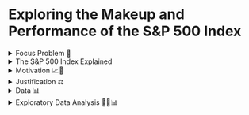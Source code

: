 # Exploring the Makeup and Performance of the S&P 500 Index

<details>
  <summary>Focus Problem 🚩</summary>

<img width="1274" alt="Screen Shot 2023-01-25 at 2 43 16 PM" src="https://user-images.githubusercontent.com/118006806/214593322-df7b3887-898c-4ef2-b270-2be5f929ea04.png">

*How could we provide readers with a way to filter thousands of articles that only pertain to the equities listed within the S&P 500 Index and inform less-experienced investors about the makeup of the index?*

</details>

<details>
  <summary>The S&P 500 Index Explained</summary>

## *The S&P 500 Index Explained*
The Standard and Poor's 500 Index is market-capitalization-weighted index of the 500 largest publicly traded U.S. companies. In essence, this weighting system measures companies through multiplying the equity price with shares outstanding. This weighting system is able to provide a "valuation" of these companies, thus putting the 500 most valuable publicly traded companies within the Index. Additionally, the Index is dynamic - meaning it's composition is  *always* changing alongside the market. Some companies may lose enough value to fall out of the index while others may increase their value enough to make their way in. However, it is widely believed within the financial sector that this index is one of the best gauges of the health of the economy due to it's depth and weighting. Because of it's ability to gauge the health of the economy, we found the S&P 500 index to be an important resource to investors and economists when determining the state of the economy. 

</details>

<details>
  <summary>Motivation 📈🚀</summary>

## *Motivation* 📈🚀
The financial sector is an integral part of the economy and it is what drives the global capital markets. Having such an influence on the economy of not just individual countries, but the world collectively, the financial sector is what brings together most countries regardless of politics, beliefs, or background. In order to better understand why the economy is the way it is, we wanted to look deeper into some of the factors that are driving the world markets. Through analyzing the Standard and Poor's 500 (S&P 500) Index, we would be able to give a snapshot of the current market as this index provides the top 500 U.S.-listed equities by market capitalization. Given these large-scale corporations, we will be able to provide our audience with a summary of the overall health of the economy and financial sector. Especially as of now, this is extremely relevant as many large financial institutions and global economies are bracing for what could be the next possible "large-scale" recession. This information could help our readers understand why the market is performing the way it is and potentially what to expect in the coming months. By providing readers with this information, we could help mitigate bad investment practices and potentially provide resources that could help investors decide upon investment opportunities within the market. 
  
</details>

<details>
  <summary>Justification ⚖️</summary>
  
Our project is relevant to both economists, investors, and everyday citizens, as the possibility of a recession is able to impact people on all levels throughout the economy. By giving readers a central hub where articles are able to be drawn while also providing real-time data on the composition and perfomance of the index, we will be able to provide resources to our readers in which the events leading up to either a recession or slow-down will be observable and understood. When trying to understand why the economy is performing the way it is, economists are interested in geopolitical variables and monetary/fiscal policy changes, which are provided through the NYT Articles API. Additionally, both economists and investors will be interested in the perfomance of the S&P 500 Index, as this index provides a reliable gauge on the health of the economy. 
  
</details>


<details>
  <summary>Data 📊</summary>

## *Data* 📊
By using the New York Times API, we will be able to provide readers with both quantitative and qualitative resources to complement each other. Through using New York Times' "Market Overview" section, readers will be able to observe the quantitiative side of the market, observing the perfomance of the various sectors and individual equities within the S&P 500 Index. Through the use of the New York Times Articles API, readers will be provided with an assortment of articles between January 1st, 2022 and March 31st, 2023 (end of Q1), in order to gain a general understanding of why the market is where it's at in terms of perfomance and overall economic health. As a recession looms, many people who are not necessarily up to date on the markets will be able to obtain a brief understanding of the events leading up to the state of the global economy now. 

### *Preliminary Challenges* 🏃
Before choosing our data sources, we had to identify and address several problems that ultimately led to the evolution of our project. The first problem that we encountered was the structure of the S&P 500 Index itself, where U.S.-listed equities within the Index change daily according to each corporations' market capitalization. This means that if the value of a corporation drops enough, they can be replaced with the next largest corporation by market capitalization. This poses a problem as there is simply too much volatility in the market, meaning that there is so much movement that it is extremely difficult to collect and analyze real-time data as the Index is dynamic. This led us to morph our project into creating a "snapshot" of the Index's performance over the a window of about 1.25 years (Jan. 1st 2022 to March 31st 2023). This snapshow would help us give the reader a sense of the *overall* health of the economy, rather than just one Index within the exchange. As many large corporations are driving the global economy, analyzing the health of these corporations could help give the reader a general sense of how the economy is shaping, as within big tech, we are now seeing a wave of mass-layoffs that haven't been seen since the 2008 global financial crisis. This 1.25 year snapshot will allow readers to see some of the events that have led up to the state of the global economy, whether it's interest rate hikes, inflation, or even corporations missing EPS (earnings per share) expectations, these variables will be accessible to the reader and help give some underlying context on the matter. The second major challenge we faced were the data sources, as we orignially planned on using Kaggle, a subsidiary of Google, however after researching the reliability of this resource, we decided to not use Kaggle as we wanted to provide readers with accurate and up-to-date information such as an accredited news source such as NYT and SlickCharts, who provide real times data on these sources. In addition to SlickCharts, in order to obtain information on the various sectors that make up the S&P 500 Index, we will be using Wikipedia, as they provide real-time data on the index with sector information about each equity that will be useful when analyzing the makeup of the index.

### *Snippets of Code Used to Search API For Articles Containing S&P 500* 👨‍💻
 
  ```js
  import requests
import json

### GET ARTICLES MATCHING OUR QUERY ###
def get_url(q, begin_date, end_date):
    url = ("https://api.nytimes.com/svc/search/v2/articlesearch.json?q={0}&begin_date={1}&end_date={2}&api-key=GAgkTBB83AC0GwrrTCDTbUxv8R09Dq41".format(q, begin_date, end_date))
    return url

print("Querying NYTimes API...")
r = requests.get(get_url('S&P500', 20220101, 20230331))
print("Status Code returned {0}".format(r.status_code))
print("Data returned: ")
print(r.json()['response']['docs'])
  
  ```
By using the New York Times API, we can search for articles from January 1st to the end of Quarter 1 2023 in order to effectively gain a glimpse into the major news headlines that show the health of the market and the financial sector. The next step to present our data is to begin to parse and clean this data in order to give readers a cleaner, structured, and more organized compisition of articles. The next step will require the use of "Pandas" in order to clean up this data and present an appropriate format to our readers, as the response generated a mass of various text that will need to be parsed.
  
### *Using "Pandas" 🐼 to Structure and Clean our Data* 
  
By using the New York Times API, we can parse information to *only* provide articles on the **S&P 500 Index** as well as various other supporting articles that effect the perfomance of either the index or the market as a whole. Other queries include **markets, economy, and central banking** in which we are able to analyze some of the factors that can effect the perfomance of the market. Many equities can be affected by not only internal factors but also external ones, requiring the use of these queries. By parsing information for these queries, we are able to provide the readers with a more broader macroeconomic context, as policies from all over the world can affect the economy as a whole. The overall theme here is that the market has **many** variables that can affect perfomance **daily**.
  
 ```js
  import pandas as pd
df = pd.json_normalize(r.json()['response']['docs'])
  df
  
  ```
  
By using "Pandas" 🐼, we are able to display the data into a chart, allowing for a more cleaner and accesible method to viewing the articles pulled that match our query. Now that the article are more organized, we must now convert this data into a CSV file, which will allow us to save our data into a table structured format.
  
### *Using Visual Studio Code to Convert Data into a .CSV File*
  
  *insert code and images for VSCode*
  
### *Webscraping SlickCharts 📊 for S&P 500 Index Performance 🏋️*

Now that relevant articles are pulled from the NYT API, we must now find the relevant data containing company name, ticker symbol, weight (market capitalization), current price, change in price from day prior, and finally the percentage change in price. To do so, we will be webscraping SlickCharts for data on the S&P 500 Index. To do so, we will need to use a combination of BeautifulSoup 🥣 (which parses the data we want), Pandas 🐼 (which structures and organizes this data to be more streamline), and also Cloudscraper ☁️ (in order to bypass cloudfare's "anti-bot" page). By utilizing these three components, we are able to present this data within a table, organized for our readers to examine.

While writing the code, we ran into an issue in which SlickChart's was detecting our webscraping as a bot. In order to bypass Cloudfare's bot detection, I used a tool called Cloudscraper ☁️, in which it bypasses this bot detection and is able to run the script and pull the relevant data ot be analyzed. By opening up the terminal and typing:

```js
pip install cloudscraper

 ```
Once Cloudscraper ☁️ is installed, we are ready to pull data!

```js
from bs4 import BeautifulSoup
import pandas as pd
import cloudscraper

url = 'https://www.slickcharts.com/sp500'
scraper = cloudscraper.create_scraper(browser = 'chrome') # you can try 'firefox' here too?
page = scraper.get(url).text  # get the raw html text
soup = BeautifulSoup(page, 'html.parser') # convert html text to BeautifulSoup object

table1 = soup.find('table', class_='table-borderless') # get the first table
table1_head = table1.find_all('th') # isolate the head since this has the column headers we want
table1_body = table1.find('tbody') # isolate table body since this has the data aka "guts"

# Get headers of table (i.e., #, Company, Symbol, etc)
headers = []
for i in table1_head:
    # extract just the value using .string (i.e., Company, Symbol, etc) and clean it up
    headers.append(i.string.text.strip())

# Get the "guts" aka all data 
all_data = []  # set up a list where we'll store our final data
rows = table1_body.find_all('tr') # get all the rows first, in each row there will be data
for row in rows:  # loop through each row
    cols = row.find_all('td') # in the given row, find the data we'll need
    cols = [ele.text.strip() for ele in cols] # extract the data for the given row and clean it up
    all_data.append([ele for ele in cols]) # add the current data to our python list called "all_data"

# Print everything out
print(headers)
for item in all_data[:10]: # [:10] means go through the first 10 items in the list, can change to 20, etc
    print(item)
    
   ```
By combining these elements, we are able to pull all relevant data from the website in order to give our readers a "snapshot" of the health of the market, as the S&P 500 Index holds a large foothold and influence over the global markets. Typically when the S&P 500 Index underperforms, the market as a whole tends to follow the same trends, as most of the financial markets are driven by behavior (either bullish or bearish). 

</details>

<details>
  <summary>Exploratory Data Analysis 🔭🔬📊</summary>
  
## *Exploratory Data Analysis 🔭🔬📊*
  
### *Further Analysis of the S&P 500 Index*
  
Now that we have a general understanding of the equities that make up the S&P 500 Index, we wanted to show our readers the various sectors this index covers in order to provide them with an additional understanding of the sectors that are performing well and those that are beginning to falter. By providing information regarding the sectors, we are able to show how some of the supplemental articles regarding geo-political events may influence the markets, more specifically these sectors. In order to find the sectors that makeup the index, we must once again webscrape, however this time we will be using Wikipedia, as the other resources provided fail to state the sectors that form the S&P 500 Index. We are abel to pull this ionformation by opening the terminal and typing:
  
```js
  
  # import the required libraries
import requests
from bs4 import BeautifulSoup
url = 'https://en.wikipedia.org/wiki/List_of_S%26P_500_companies'
# sending a request to the site
page = requests.get(url)
# parsing the content
soup = BeautifulSoup(page.content, 'html.parser')
table = soup.find('table', {'class': 'wikitable sortable'})
  
  ```
  
Now that we pulled the required information, we need to create a DataFrame by utilizing Pandas 🐼, in which we will type into the terminal:
  
  ```js
  
  import pandas as pd
# Extract data from wikipedia 
rows = table.find_all('tr')
data_list = []
for row in rows:
    data = row.find_all('td')
    try:
        company = data[0].find('a').get_text()
        sector = data[3].get_text()
        data_list.append([company, sector])
    except:
        pass

# Create DataFrame
df = pd.DataFrame(data_list, columns=['Company', 'Sector'])
print(df)

   ```
  
  Once we input and run the code, a DataFrame is produced in which each individual equity's sector is defined and structured within a table. Now, we want to find the various sector names that makeup the S&P, rather than search the entire index for this information. We will do so by typing the following within the terminal:
  
   ```js
  df['Sector'].unique()
   ```
Now we are able to see the individual sectors that makeup the index, rather than searching through all of the equities. Knowing the individual sectors is important to us, as we want to be able to examine how different macroeconomic variables within the news may affect the health of not just the economy as a whole, but potentially even just sectors. For example, new healthcare regulations may affect the health sector or growing anti-trust laws may affect big tech. This information is vital for us in order to give our readers resources to determine the overall state of the economy/sectors. 
  
Next, we want to be able to identify the number of equities within each sector, as this will help us determine top perfomring sectors (those with the highest nuber of equities in the index) or the lowest perfroming sectors (those with the least number of equities in the index). We will do so by typing the following code in the terminal:
  
   ```js
  # Group data by sector and count the number of firms in each sector
sector_count = df.groupby('Sector').size()
# Convert this dataframe to a dictionary
sector_count = sector_count.to_dict()
#Counting the number of firms per sector
sector_count = df['Sector'].value_counts()
sector_count
  ```
  
This code will give us the amount of equities within the exchange in each individual sector, which will help us find what we were looking for in the paragraph above. 
  
 ### *Structuring Data Visualizations Using Madplotlib* 📊
 
Although we have all relevant information, we still need to provide our readers with visualizations that will display this infomation. Visualizations are crucial to our data analysis as they provide an avenue to analyze data in a clean and concise manner that is able to quickly show patterns or correlations between variables. In order to provide our readers with these visualizations, we will utilize Madplotlib, a plotting library used to analyze data extracted using Python 🐍. First, we will be creating a bar chart using Madplotlib, in which we will write the following code within the terminal:
  
  ```js
  import matplotlib.pyplot as plt
sector_count.plot(kind='bar')
plt.xlabel('Sector')
plt.ylabel('Number of Firms')
plt.title('Number of Firms per Sector')
plt.show()
   ```
  
By utilizing this code, we are able to output a bar chart that looks like this:
  
  ![S P Bar Graph Python](https://user-images.githubusercontent.com/118006806/214340026-4fbbc2f0-e094-45e7-84d1-74b7d371ea03.png)

  
Alternatively, we can show the proportion of the equities that makeup the S&P 500 Index by using Madplotlib, specifially their pie chart 🥧📊 feature, in which we write the following code within the terminal: 
  
  ```js
  import matplotlib.pyplot as plt

plt.pie(sector_count, labels=sector_count.index, autopct='%1.1f%%')
plt.title('Percentage of Firms per Sector')
plt.show()
   ```
By using Madpoltlib we are able to output a pie chart that represents our data that looks like this:
  
  ![S P Pie Chart Python](https://user-images.githubusercontent.com/118006806/214339815-86e2a215-ccaa-4dca-a356-fa6470ee7d49.png)

After seeing the proportion of equities that makeup the various sectors within the index, it is now clear that five sectors dominate the market, which are: technology, industrials, financials, healthcare, and consumer discretionary. This gives us a new persepctive when understanding the market, as due to having more equtiies with higher market capitalization within these five sectors, it is clear that the current macroeconomic environment is allowing for these sectors to grow. Now, with this information, when seeing a specific ticker associated with the S&P 500 Index within the NYT Articles that were webscraped, there can be an understanding of the current market share that the equity is within. 

### *Analyzing the Top 10 Firms*

Now that we understand the general makeup of the S&P 500 Index, we want to be able to show all relevant information pertaining to the top 10 equities in order to fully understand if there is a general trend showing that there is in fact, a top performing sector. To do so, we will examine the top 10 equities within the index (the firms with the largest market capitalization). 

By using the existing dataframe we formed using Pandas 🐼, we will now look for *only* the top 10 equities within the index. To do so, we will type the following within the terminal:

```js
#Change the Price and Change values from an object to a numeric datatype
df['Price'] = pd.to_numeric(df['Price'], errors='coerce')
df['Chg'] = pd.to_numeric(df['Chg'], errors='coerce')

#Remove the Percentage Symbol and Brackets from the percentage change column
df['% Chg'] = df['% Chg'].str.replace('%', '')
df['% Chg'] = df['% Chg'].str.replace('(', '')
df['% Chg'] = df['% Chg'].str.replace(')', '')

#Sort the firms by price in descending order
df.sort_values("Price", ascending=False, inplace=True)

#Print the data for the top 10 firms
print(df.head(10))

#Create a new dataframe with the data for just the top 10 firms
df_10 = df.head(10)

print(df_10)

#checking for missing values with new dataframe
df_10.isna().sum()
```

By running the following code, we are able to convert the data from the previous dataframe into numeric data and sort the firms by price in descending order in order to give us a new dataframe containing just the top 10 firms. This new dataframe will allow us to look even further into the top performing firms and hopefully draw connections to which sectors may be outperforming others. 

#### *Changes in Prices from the Top Firms*

In order to gauge the health of the economy, analyzing the discrepencies in prices is vital to be able to understand how volatile the market is and if there are a significant amount of firms exhibiting decreases in value, there is some indication that the market is eithe underperfomring for that day, or if it extends for a brief period, a recession may be looming. 

To observe this, we must find the current prices of the top 10 firms and be able to visualize this data through graphs. To do so, we will once again be using Madplotlib to visually display our findings and type the following within the terminal: 

```js
# Create a list from the price and symbol column in the DataFrame
column_name = 'Price'
column_list_price = df_10[column_name].tolist()
top_firm_price = column_list_price[:10]
print(top_firm_price)
[799.2, 740.18, 734.3, 716.68, 695.73, 581.2, 574.26, 567.53, 502.62, 502.12]
column_name = 'Symbol'
column_list_symbol = df_10[column_name].tolist()
top_firm_symbol = column_list_symbol[:10]
print(top_firm_symbol)
['ORLY', 'REGN', 'BLK', 'EQIX', 'TDG', 'AVGO', 'TMO', 'GWW', 'HUM', 'MSCI']
#Invert the list, so prices are in ascending order
top_price = top_firm_price[::-1]
#Invert the firm's symbols to match their prices
top_firms = top_firm_symbol[::-1]
# Create a bar chart displaying the prices for the Top Firms
plt.bar(top_firms,top_price, color='red')
plt.xlabel('Firms')
plt.ylabel('Price')
plt.title('Prices of the shares of the Top Firms')
```

By using Madplotlib, we are able to create a bar graph displaying the prices of the top 10 firms which looks like:

![Prices of the Shares of the Top Firms](https://user-images.githubusercontent.com/118006806/214691598-03a24748-7372-483a-89a9-0b662cbbbc57.png)

Now that we know the top 10 firms within the index as well as their prices, we now want to be able to observe any price discrepencies these equities may have experienced, as with this information we will be able to see whether or not these firms are underperforming even as the top performers. 
  
To structure this data into a chart, we will type the following into the terminal: 
  
```js
  #Create a list from the price change column
column_name = 'Chg'
column_list_chg = df_10[column_name].tolist()
top_firm_chg = (column_list_chg[:10])[::-1]
print(top_firm_chg)
[-17.72, 2.27, -3.31, -6.46, -3.83, 1.48, -2.94, -17.77, 12.71, 0.11]
#Make a bar chart showing the price change for each firm
plt.bar(top_firms,top_firm_chg)
plt.xlabel('Firms')
plt.ylabel('Price Change')
plt.title('Price Changes of the shares of the Top Firms')
  ```

By changing the axis labels and analyzing the price changes, we are able to see any discrepencies in prices with these firms, which looks like:
  
  ![Price change of firm](https://user-images.githubusercontent.com/118006806/214693008-9c395078-bb6f-448c-93d4-3a14e7e28f17.png)

Although we may be able to see price changes, percent changes will be able to effectively display these discrepencies relative to the equities' existing prior price point. This will help us gauge the extent to which the proportion of it's value has either *fallen* or *risen*. 
  
To find this, we will once again use Madplotlib to create a bar chart by writing the following within the terminal:
  
  ```js
 #Make a list using the percentage change column
column_name = '% Chg'
column_list_chg = df_10[column_name].tolist()
top_firm_per_chg = (column_list_chg[:10])[::-1]
print(top_firm_per_chg)
['-3.41', '0.45', '-0.58', '-1.11', '-0.66', '0.21', '-0.41', '-2.36', '1.75', '0.01']
#Make a bar chart for the percentage change in the price of each firm
plt.bar(top_firms,top_firm_chg,color='green')
plt.xlabel('Firms')
plt.ylabel('Percentage Change')
plt.title('Percentage Change in the Price of the shares of the Top Firms')
  ```
  
Which outputs: 
  
  ![Price change of firm %](https://user-images.githubusercontent.com/118006806/214695086-87e6a5e2-ac6b-4907-8723-48a17643c983.png)

From this we can now be able to effectively show the discrepencies in prices relative to the firms prior price. Through this visualization, it is clear that there is some slowdown or even decrease in growth, as the majority of these firms are exhibiting negative movements in prices. 
  
#### *Sector Composition of the Top 10 Firms*
  
For investors and economists, understanding the perfomance of different sectors is crucial to understanding why the economy and markets are behaving how they are. For example, the price of industrial equities may be performing well at the end of the COVID-19 Pandemic due to the supply chain issues, thus driving prices up. Additionally, the war in Ukraine may be putting pressure on the energy sector as there is a very limited supply of natural gasses, thus increasing the prices of equities within the energy sector. To be able to observe similar effects within the market, we will be looking at the composition of the top 10 equities within the S&P 500, as we may be able to draw the same conclusions with the sectors within this dataset. 
  
</details>
